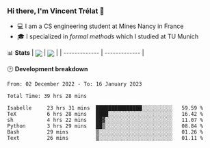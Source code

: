 ### Hi there, I'm Vincent Trélat 👋
 - 💻 I am a CS engineering student at Mines Nancy in France
 - 🎓 I specialized in *formal methods* which I studied at TU Munich

📊 **Stats**
| <img align="center" src="https://github-readme-stats.vercel.app/api?username=VTrelat&show_icons=true&include_all_commits=true&theme=tokyonight&hide_border=true" /> | <img align="center" src="https://github-readme-stats.vercel.app/api/top-langs/?username=VTrelat&layout=compact&theme=tokyonight&hide_border=true&exclude_repo=ElevatorSimulator" /> |
| ------------- | ------------- |

🕑 **Development breakdown**
<!--START_SECTION:waka-->

```text
From: 02 December 2022 - To: 16 January 2023

Total Time: 39 hrs 28 mins

Isabelle     23 hrs 31 mins  ███████████████░░░░░░░░░░   59.59 %
TeX          6 hrs 28 mins   ████░░░░░░░░░░░░░░░░░░░░░   16.42 %
sh           4 hrs 22 mins   ██▓░░░░░░░░░░░░░░░░░░░░░░   11.07 %
Python       3 hrs 29 mins   ██▒░░░░░░░░░░░░░░░░░░░░░░   08.84 %
Bash         29 mins         ▒░░░░░░░░░░░░░░░░░░░░░░░░   01.26 %
Text         26 mins         ▒░░░░░░░░░░░░░░░░░░░░░░░░   01.11 %
```

<!--END_SECTION:waka-->
